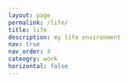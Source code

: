 ```yaml
---
layout: page
permalink: /life/
title: life
description: my life environment
nav: true
nav_order: 4
cateogry: work
horizontal: false
---
```


<html>

<head>
    <title>Posts</title>
        <style>
        /* CSS for the navigation bar */
        .navbar {
            background-color: #333;
            overflow: hidden;
        }

        .navbar ul {
            list-style-type: none;
            margin: 0;
            padding: 0;
            text-align: center;
        }

        .navbar li {
            display: inline;
            margin: 10px;
        }

        .navbar a {
            color: white;
            text-decoration: none;
        }

        .section-divider {
            border: 5px solid #FFF; /* Add a border */
            margin: 40px 0; /* Adjust spacing as needed */
        }
    </style>

</head>

<body>
    <div class="navbar">
        <ul>
            <li><a href="#charity-foundation">#1 MasieraDay</a></li>
            <li><a href="#what-is-a-phd">#2 What is a PhD</a></li>
        </ul>
    </div>

<hr>


<p id="what-is-a-phd"></p>
<h4>#2 What is a PhD</h4>
<h7>An illustrated guide by Matt Might <a href="http://matt.might.net/articles/phd-school-in-pictures/">source</a><br> 
<img src="https://pieroromare.github.io/assets/pdf/What_is_a_PhD__1.pdf" alt="What_is_a_PhD__1" width="350">
<img src="https://pieroromare.github.io/assets/pdf/What_is_a_PhD__2.pdf" alt="What_is_a_PhD__2" width="350"><br>
<img src="https://pieroromare.github.io/assets/pdf/What_is_a_PhD__3.pdf" alt="What_is_a_PhD__3" width="350">
<img src="https://pieroromare.github.io/assets/pdf/What_is_a_PhD__4.pdf" alt="What_is_a_PhD__4" width="350"><br>
<img src="https://pieroromare.github.io/assets/pdf/What_is_a_PhD__5.pdf" alt="What_is_a_PhD__5" width="350">
<img src="https://pieroromare.github.io/assets/pdf/What_is_a_PhD__6.pdf" alt="What_is_a_PhD__6" width="350"><br>
<img src="https://pieroromare.github.io/assets/pdf/What_is_a_PhD__7.pdf" alt="What_is_a_PhD__7" width="350">
<img src="https://pieroromare.github.io/assets/pdf/What_is_a_PhD__8.pdf" alt="What_is_a_PhD__8" width="350"><br>
<img src="https://pieroromare.github.io/assets/pdf/What_is_a_PhD__9.pdf" alt="What_is_a_PhD__9" width="350">
<img src="https://pieroromare.github.io/assets/pdf/What_is_a_PhD__10.pdf" alt="What_is_a_PhD__10" width="350"><br>
<img src="https://pieroromare.github.io/assets/pdf/What_is_a_PhD__11.pdf" alt="What_is_a_PhD__11" width="350">
<img src="https://pieroromare.github.io/assets/pdf/What_is_a_PhD__12.pdf" alt="What_is_a_PhD__11" width="350"><br>

<hr class="section-divider">

<p id="charity-foundation"></p>
<h4>#1 MasieraDay</h4>
<h7>Masieraday is an association established for charitable purposes in memory of Livio Romare, a Schio volleyball champion who always had a thought for the community and young people, leading him to work personally for the good of those less fortunate. <br>Masieraday is under the patronage of the Italian Ministry of Education, University and Research.<br><br></h7>
<h5><a href="https://www.masieraday.it/en/">MasieraDay (ENG)</a> - <a href="https://www.masieraday.it/">MasieraDay (IT)</a>   <img src="https://pieroromare.github.io/assets/img/masieraday.png" alt="MasieraDay Icon" width="200"></h5>
<p>Since 2015, organization of volleyball matches with MasieraDay.</p>
<p>Since 2017, organization of volleyball tournaments with MasieraCup.</p> 
<p>Since 2018, donation of 5 scholarships each year with MasieraAcademy.</p>
Thanks to your <a href="https://www.masieraday.it/dona/">donations</a>, aid has been devolved to Adwa Ethiopia, Vita Onlus project, AViLL (association against leukemia and lymphomas), Burundi Chiama (long distance adoptions). <br>
On 5th December 2015 the Schio sports hall was named <a href="https://it.wikipedia.org/wiki/Palasport_Livio_Romare">Palasport Livio Romare</a>. <br>
You can relive the association's events organised via the <a href="https://www.youtube.com/@masieradaylivioromare7060">YouTube channel</a>.<br>
Testimonials: <em>Andrea Lucchetta, Maurizia Cacciatori, Marco Berry, Robert Grabert, Eugenio Finardi, Giancarlo Caselli, Tina Montinaro, Roberto Baggio, Jury Chechi, Paolo Simoncelli, Simona Atzori, Maxime Mbandà, Javier Zanetti, Sammy Basso, Federica Pellegrini, Roberto Vecchioni, Sandrine Gruda, Laura Roveri, Carlo Nordio, Manuel Bortuzzo, Erika Stefani, Ferdinando De Giorgi, Daniele Cassioli, Roberto Mancini.</em><br><br>
"I have always believed in team spirit, both in sport and in life. You young people are the future... be a team! And you will overcome all of life's obstacles" Livio (1963-2014).
